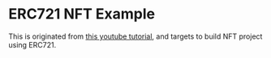 # ERC721 NFT Example

This is originated from [this youtube tutorial](https://www.youtube.com/watch?v=YPbgjPPC1d0), and targets to build NFT project using ERC721.

